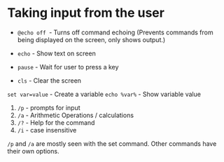# Taking input from the user

* `@echo off `- Turns off command echoing (Prevents commands from being displayed on the screen, only shows output.)

* `echo` - Show text on screen
*  `pause` - Wait for user to press a key
* `cls`  - Clear the screen

`set var=value` - Create a variable
`echo %var%` - Show variable value

1. `/p` - prompts for input
2. `/a` - Arithmetic Operations / calculations
3. `/?` - Help for the command
4. `/i` - case insensitive

 `/p` and `/a` are mostly seen with the set command.
Other commands have their own options.

